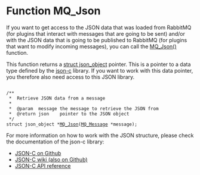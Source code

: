 <h1>Function MQ_Json</h1>
<p>
    If you want to get access to the JSON data that was loaded from RabbitMQ
    (for plugins that interact with messages that are going to be sent)
    and/or with the JSON data that is going to be published to RabbitMQ
    (for plugins that want to modify incoming messages), you can call
    the <a href="copernica-docs:Mailerq/mq_json">MQ_Json()</a> function.
</p>
<p>
    This function returns a 
    <a href="http://json-c.github.io/json-c/json-c-0.12/doc/html/json__object_8h.html">struct json_object</a>
    pointer. This is a pointer to a data type defined by the <a href="https://github.com/json-c/json-c">json-c</a>
    library. If you want to work with this data pointer, you therefore
    also need access to this JSON library.
</p>
<pre class="language-c"><code class="language-c">
/**
 *  Retrieve JSON data from a message
 *
 *  @param  message the message to retrieve the JSON from
 *  @return json    pointer to the JSON object
 */
struct json_object *<a href="copernica-docs:Mailerq/mq_json">MQ_Json</a>(<a href="copernica-docs:Mailerq/mq_message">MQ_Message</a> *message);
</code></pre>
<p>
    For more information on how to work with the JSON structure,
    please check the documentation of the json-c library:
</p>
<ul>
    <li><a href="https://github.com/json-c/json-c">JSON-C on Github</a></li>
    <li><a href="https://github.com/json-c/json-c/wiki">JSON-C wiki (also on Github)</a></li>
    <li><a href="http://json-c.github.io/json-c/">JSON-C API reference</a></li>
</ul>
